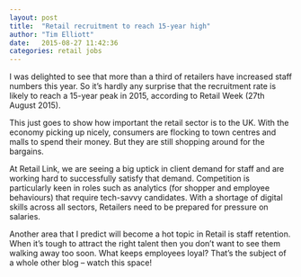 ```yaml
---
layout: post
title:  "Retail recruitment to reach 15-year high"
author: "Tim Elliott"
date:   2015-08-27 11:42:36
categories: retail jobs
---
```


I was delighted to see that more than a third of retailers have increased staff numbers this year.
So it’s hardly any surprise that the recruitment rate is likely to reach a 15-year peak in 2015, according to Retail Week (27th August 2015).

This just goes to show how important the retail sector is to the UK. With the economy picking up nicely, consumers are flocking to town centres and malls to spend their money. But they are still shopping around for the bargains.

At Retail Link, we are seeing a big uptick in client demand for staff and are working hard to successfully satisfy that demand. Competition is particularly keen in roles such as analytics (for shopper and employee behaviours) that require tech-savvy candidates. With a shortage of digital skills across all sectors, Retailers need to be prepared for pressure on salaries. 

Another area that I predict will become a hot topic in Retail is staff retention. When it’s tough to attract the right talent then you don’t want to see them walking away too soon. What keeps employees loyal? That’s the subject of a whole other blog – watch this space!

